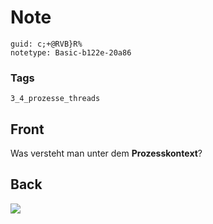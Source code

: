 # Note
```
guid: c;+@RVB}R%
notetype: Basic-b122e-20a86
```

### Tags
```
3_4_prozesse_threads
```

## Front
Was versteht man unter dem <b>Prozesskontext</b>?

## Back
<img src="paste-0e79ae55dff3a8010d68e74a3079256fb0c5a78f.jpg">
